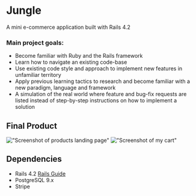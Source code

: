 # Jungle

A mini e-commerce application built with Rails 4.2

### Main project goals:

- Become familiar with Ruby and the Rails framework
- Learn how to navigate an existing code-base
- Use existing code style and approach to implement new features in unfamiliar territory
- Apply previous learning tactics to research and become familiar with a new paradigm, language and framework
- A simulation of the real world where feature and bug-fix requests are listed instead of step-by-step instructions on how to implement a solution

## Final Product
!["Screenshot of products landing page"]()
!["Screenshot of my cart"]()

## Dependencies

* Rails 4.2 [Rails Guide](http://guides.rubyonrails.org/v4.2/)
* PostgreSQL 9.x
* Stripe
